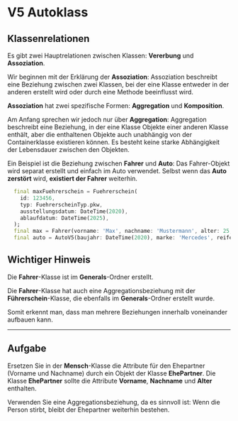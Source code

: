 # **V5 Autoklass**

## Klassenrelationen

Es gibt zwei Hauptrelationen zwischen Klassen: **Vererbung** und **Assoziation**.

Wir beginnen mit der Erklärung der **Assoziation**:
Assoziation beschreibt eine Beziehung zwischen zwei Klassen, bei der eine Klasse entweder in der anderen erstellt wird oder durch eine Methode beeinflusst wird.

**Assoziation** hat zwei spezifische Formen: **Aggregation** und **Komposition**.

Am Anfang sprechen wir jedoch nur über **Aggregation**:
Aggregation beschreibt eine Beziehung, in der eine Klasse Objekte einer anderen Klasse enthält, aber die enthaltenen Objekte auch unabhängig von der Containerklasse existieren können. Es besteht keine starke Abhängigkeit der Lebensdauer zwischen den Objekten.

Ein Beispiel ist die Beziehung zwischen **Fahrer** und **Auto**: Das Fahrer-Objekt wird separat erstellt und einfach im Auto verwendet. Selbst wenn das **Auto zerstört** wird, **existiert der Fahrer** weiterhin.

```dart
  final maxFuehrerschein = Fuehrerschein(
    id: 123456,
    typ: FuehrerscheinTyp.pkw,
    ausstellungsdatum: DateTime(2020),
    ablaufdatum: DateTime(2025),
  );
  final max = Fahrer(vorname: 'Max', nachname: 'Mustermann', alter: 25, fuehrerschein: maxFuehrerschein);
  final auto = AutoV5(baujahr: DateTime(2020), marke: 'Mercedes', reifenRadius: 28, reifenBreite: 18, fahrer: max);
```

## **Wichtiger Hinweis**

Die **Fahrer**-Klasse ist im **Generals**-Ordner erstellt.

Die **Fahrer**-Klasse hat auch eine Aggregationsbeziehung mit der **Führerschein**-Klasse, die ebenfalls im **Generals**-Ordner erstellt wurde.

Somit erkennt man, dass man mehrere Beziehungen innerhalb voneinander aufbauen kann.

---

## **Aufgabe**

Ersetzen Sie in der **Mensch**-Klasse die Attribute für den Ehepartner (Vorname und Nachname) durch ein Objekt der Klasse **EhePartner**. Die Klasse **EhePartner** sollte die Attribute **Vorname**, **Nachname** und **Alter** enthalten.

Verwenden Sie eine Aggregationsbeziehung, da es sinnvoll ist: Wenn die Person stirbt, bleibt der Ehepartner weiterhin bestehen.
